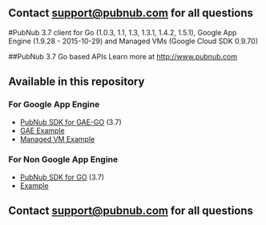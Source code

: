 ## Contact support@pubnub.com for all questions

#PubNub 3.7 client for Go (1.0.3, 1.1, 1.3, 1.3.1, 1.4.2, 1.5.1), Google App Engine (1.9.28 - 2015-10-29) and Managed VMs (Google Cloud SDK 0.9.70)

##PubNub 3.7 Go based APIs
Learn more at http://www.pubnub.com

## Available in this repository

### For Google App Engine

* [PubNub SDK for GAE-GO](gae) (3.7)
 * [GAE Example](gae-example)
 * [Managed VM Example](gae-managed-vm-example)

### For Non Google App Engine

* [PubNub SDK for GO](messaging) (3.7)
 * [Example](messaging/example)

## Contact support@pubnub.com for all questions
